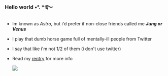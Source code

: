 ### Hello world •°. *࿐
- Im known as *Astro*, but i'd prefer if non-close friends called me ***Jung or Venus***
- I play that dumb horse game full of mentally-ill people from Twitter
- I say that like i'm not 1/2 of them (i don't use twitter)
- Read my [rentry](https://rentry.co/everyoneadoresyou) for more info

     ![](https://media.discordapp.net/attachments/1031304996005888140/1052458991403405352/dckumoi-019122f3-7afa-4f71-b98f-0516e5654e63.png)
